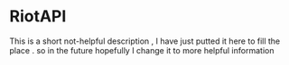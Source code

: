 # RiotAPI

This is a short not-helpful description , I have just putted it here to fill the place .
so in the future hopefully I change it to more helpful information 
